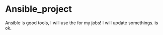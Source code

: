 # Ansible_project
Ansible is good tools, I will use the for my jobs!
I will update somethings. is ok.
